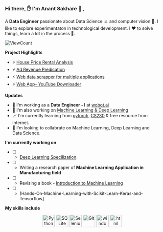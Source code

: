 ### Hi there, ✋ I'm Anant Sakhare 👨 ,

A **Data Engineer** passionate about Data Science 📊 and computer vision 🎥. I like to explore experimentaton in technological development. I ♥️ to solve things, learn a lot in  the process 🎰. 

![ViewCount](https://views.whatilearened.today/views/github/senhorinfinito/Anant_Sakhare.svg?cache=remove)
<!-- [![License: MIT](https://img.shields.io/badge/License-MIT-Green.svg)](https://opensource.org/licenses/MIT) -->


**Project Highlights**
- ⚡ [House Price Rental Analysis](https://github.com/senhorinfinito/rental_price_analysis)  
- ⚡ [Ad Revenue Predication](https://github.com/senhorinfinito/IITG_Summer_Analytics_Course) 
- ⚡ [Web data scrapper for multiple applications](https://github.com/senhorinfinito/scrappers)  
- ⚡ [Web App- YouTube Downloader ](https://github.com/senhorinfinito/YT-Downloader)  

**Updates**
- 🔭 I'm working as a **Data Engineer - I** at [wobot.ai](https://wobot.ai/)
- 🔭 I'm also working on [Machine Learning & Deep Learning](https://github.com/senhorinfinito/Learning-Basics)
- 📈 I'm currently learning from [pytorch](https://pytorch.org/assets/deep-learning/Deep-Learning-with-PyTorch.pdf), [CS230](https://online.stanford.edu/artificial-intelligence/free-content?category=All&course=5882) & free resource from internet.
- 🤝 I'm looking to collabrate on Machine Learning, Deep Learning and Data Science. 

**I'm currently working on**
- [ ] - [Deep Learning Specilization](https://www.coursera.org/specializations/deep-learning)
- [ ] - Writing a research paper of **Machine Learning Application in Manufacturing field**
- [ ] - Revising a book - [Introduction to Machine Learning](https://github.com/amueller/introduction_to_ml_with_python)
- [ ] - [Hands-On-Machine-Learning-with-Scikit-Learn-Keras-and-Tensorflow] 



**My skills include**

<p align = 'center'>
  	<img title="Python" alt="Python" src="https://github.com/senhorinfinito/Anant_Sakhare/blob/main/assests/python.svg" width="40" height="40" />
  	<img title="SQLite" alt="SQLite" src="https://github.com/senhorinfinito/Anant_Sakhare/blob/main/assests/sqlite.svg" width="40" height="40" />
  	<img title="Selenium" alt="Selenium" src="https://github.com/senhorinfinito/Anant_Sakhare/blob/main/assests/selenium.svg" width="40" height="40" />
  	<img title="Git" alt="Git" src="https://github.com/senhorinfinito/Anant_Sakhare/blob/main/assests/git.svg" width="40" height="40" />
  	<img title="windows" alt="windows" src="https://github.com/senhorinfinito/Anant_Sakhare/blob/main/assests/windows.svg" width="40" height="40" />
  	<img title="html" alt="html" src="https://github.com/senhorinfinito/Anant_Sakhare/blob/main/assests/html-5.svg" width="40" height="40" />  
</p>



